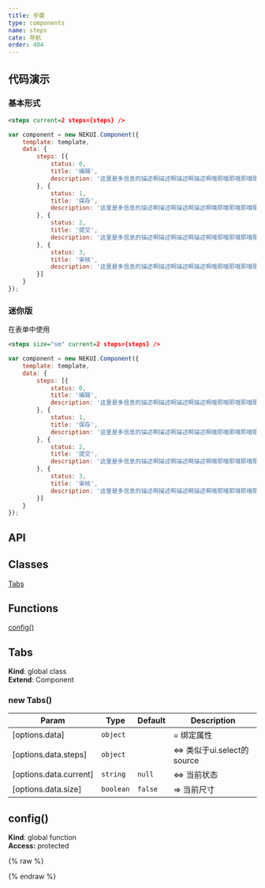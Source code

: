 ```yaml
---
title: 步骤
type: components
name: steps
cate: 导航
order: 404
---
```


## 代码演示

### 基本形式

<!-- demo_start -->
<div class="m-example"></div>

```xml
<steps current=2 steps={steps} />
```

```javascript
var component = new NEKUI.Component({
    template: template,
    data: {
        steps: [{
            status: 0,
            title: '编辑',
            description: '这里是多信息的描述啊描述啊描述啊描述啊哦耶哦耶哦耶哦耶哦耶哦耶哦耶哦耶哦耶哦耶哦耶哦耶',
        }, {
            status: 1,
            title: '保存',
            description: '这里是多信息的描述啊描述啊描述啊描述啊哦耶哦耶哦耶哦耶哦耶哦耶哦耶哦耶哦耶哦耶哦耶哦耶',
        }, {
            status: 2,
            title: '提交',
            description: '这里是多信息的描述啊描述啊描述啊描述啊哦耶哦耶哦耶哦耶哦耶哦耶哦耶哦耶哦耶哦耶哦耶哦耶',
        }, {
            status: 3,
            title: '审核',
            description: '这里是多信息的描述啊描述啊描述啊描述啊哦耶哦耶哦耶哦耶哦耶哦耶哦耶哦耶哦耶哦耶哦耶哦耶',
        }]
    }
});
```
<!-- demo_end -->

### 迷你版

在表单中使用

<!-- demo_start -->
<div class="m-example"></div>

```xml
<steps size="sm" current=2 steps={steps} />
```

```javascript
var component = new NEKUI.Component({
    template: template,
    data: {
        steps: [{
            status: 0,
            title: '编辑',
            description: '这里是多信息的描述啊描述啊描述啊描述啊哦耶哦耶哦耶哦耶哦耶哦耶哦耶哦耶哦耶哦耶哦耶哦耶',
        }, {
            status: 1,
            title: '保存',
            description: '这里是多信息的描述啊描述啊描述啊描述啊哦耶哦耶哦耶哦耶哦耶哦耶哦耶哦耶哦耶哦耶哦耶哦耶',
        }, {
            status: 2,
            title: '提交',
            description: '这里是多信息的描述啊描述啊描述啊描述啊哦耶哦耶哦耶哦耶哦耶哦耶哦耶哦耶哦耶哦耶哦耶哦耶',
        }, {
            status: 3,
            title: '审核',
            description: '这里是多信息的描述啊描述啊描述啊描述啊哦耶哦耶哦耶哦耶哦耶哦耶哦耶哦耶哦耶哦耶哦耶哦耶',
        }]
    }
});
```
<!-- demo_end -->

## API
## Classes

<dl>
<dt><a href="#Tabs">Tabs</a></dt>
<dd></dd>
</dl>

## Functions

<dl>
<dt><a href="#config">config()</a></dt>
<dd></dd>
</dl>

<a name="Tabs"></a>

## Tabs
**Kind**: global class  
**Extend**: Component  
<a name="new_Tabs_new"></a>

### new Tabs()

| Param | Type | Default | Description |
| --- | --- | --- | --- |
| [options.data] | <code>object</code> |  | = 绑定属性 |
| [options.data.steps] | <code>object</code> | <code></code> | <=> 类似于ui.select的source |
| [options.data.current] | <code>string</code> | <code>null</code> | <=> 当前状态 |
| [options.data.size] | <code>boolean</code> | <code>false</code> | =>  当前尺寸 |

<a name="config"></a>

## config()
**Kind**: global function  
**Access:** protected  

{% raw %}
<script>
var index = 0;

    (function(index) {
      var template = NEKUI._.multiline(function(){/*
      
<steps current=2 steps={steps} />

      */});
      
var component = new NEKUI.Component({
    template: template,
    data: {
        steps: [{
            status: 0,
            title: '编辑',
            description: '这里是多信息的描述啊描述啊描述啊描述啊哦耶哦耶哦耶哦耶哦耶哦耶哦耶哦耶哦耶哦耶哦耶哦耶',
        }, {
            status: 1,
            title: '保存',
            description: '这里是多信息的描述啊描述啊描述啊描述啊哦耶哦耶哦耶哦耶哦耶哦耶哦耶哦耶哦耶哦耶哦耶哦耶',
        }, {
            status: 2,
            title: '提交',
            description: '这里是多信息的描述啊描述啊描述啊描述啊哦耶哦耶哦耶哦耶哦耶哦耶哦耶哦耶哦耶哦耶哦耶哦耶',
        }, {
            status: 3,
            title: '审核',
            description: '这里是多信息的描述啊描述啊描述啊描述啊哦耶哦耶哦耶哦耶哦耶哦耶哦耶哦耶哦耶哦耶哦耶哦耶',
        }]
    }
});

      component.$inject(document.querySelectorAll('.m-example')[index]);
    })(index++);
    
    (function(index) {
      var template = NEKUI._.multiline(function(){/*
      
<steps size="sm" current=2 steps={steps} />

      */});
      
var component = new NEKUI.Component({
    template: template,
    data: {
        steps: [{
            status: 0,
            title: '编辑',
            description: '这里是多信息的描述啊描述啊描述啊描述啊哦耶哦耶哦耶哦耶哦耶哦耶哦耶哦耶哦耶哦耶哦耶哦耶',
        }, {
            status: 1,
            title: '保存',
            description: '这里是多信息的描述啊描述啊描述啊描述啊哦耶哦耶哦耶哦耶哦耶哦耶哦耶哦耶哦耶哦耶哦耶哦耶',
        }, {
            status: 2,
            title: '提交',
            description: '这里是多信息的描述啊描述啊描述啊描述啊哦耶哦耶哦耶哦耶哦耶哦耶哦耶哦耶哦耶哦耶哦耶哦耶',
        }, {
            status: 3,
            title: '审核',
            description: '这里是多信息的描述啊描述啊描述啊描述啊哦耶哦耶哦耶哦耶哦耶哦耶哦耶哦耶哦耶哦耶哦耶哦耶',
        }]
    }
});

      component.$inject(document.querySelectorAll('.m-example')[index]);
    })(index++);
    
</script>
{% endraw %}